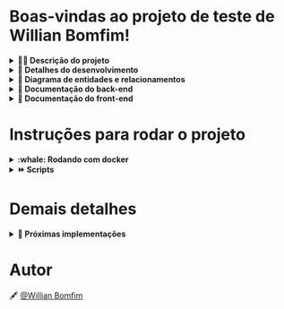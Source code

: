 # Boas-vindas ao projeto de teste de Willian Bomfim!

<details>
<summary><strong>👨‍💻 Descrição do projeto</strong></summary><br />

O projeto consiste em estruturar uma aplicação web fullstack, dockerizada, cujo objetivo seja possibilitar que usuários da NG consigam realizar transferências internas entre si.
</details>

<details>
<summary><strong>📝 Detalhes do desenvolvimento</strong></summary><br />

Nesse projeto foi utilizado **Node.js** com **Express** para o desenvolvimento da API, para o banco de dados foi utilizado o **PostgreSQL** junto com o ORM **Sequelize**, para criar hash de senha foi utilizado **bcrypt** e **JTW** para geração de tokens. No front-end foi utilizado **React.js** com **TypeScript** e **CSS** puro para estilização.

Requisitos desenvolvidos no back-end:
- Criados o endpoint GET `/users` para listar os usuários, o filtro trás um array com os usuários que podem receber um depósito;
- Criado o endpoint POST `/users` onde é possível realizar o cadastro de um usuário;
- Criado o endpoint POST `/login` onde é possível realizar o login de um usuário cadastrado no banco;
- Criado o endpoint GET `accounts/balance` onde é possível buscar o saldo do usuário logado;
- Criado o endpoint POST `/transactions` onde é possível realizar e cadastrar uma tranferência informando o nome do usuário de destino e o valor;
- Criado o endpoint GET `transactions` onde é possível buscar todas as transações que o usuário participou;
- Criado o endpoint GET `/transactions/cash-in` onde é possivel buscar todas as transações de crédito do usuário logado;
- Criaod o endpoint GET `/transactions/cash-out` onde é possível buscar todas as transações de débito do usuário logado;
- Criado o endpoint GET `/transactions/date` onde é possível buscar todas as transações de uma data especifica via query string;

Requisitos desenvolvidos no front-end:
- Criado uma tela de cadastro na rota `/registration` onde é possível realizar o cadastro informando nome e senha;
- Criado uma tela de login na rota `/login` onde é possível realizar o login de um usuário cadastrado;
- Criado uma tela home na rota `/home` onde é possível visualizar seu extrato, filtrar as transações por tipo e por data, também é possível visualizar seu saldo em tela e realizar transações para outros usuários cadastrados. O filtro por data também contempla a opção associar os filtro de tipo na mesma requisição.

Mais detalhes:
- Durante o desenvolvimento foram aplicadas regras de validações em todas as entradas, desde a contrução do banco onde já foi realizado o set dos tipos de dados e relacionamentos entre as entidades, na API todos os dados são verificados antes de qualquer transação e no front-end os dados também são validados antes de qualquer entrada.
</details>

<details>
<summary><strong>🎲 Diagrama de entidades e relacionamentos</strong></summary><br />

![digram](https://user-images.githubusercontent.com/95863726/203177211-44b28a84-ddcf-4eba-ba4f-2656b83afaa6.png)

### Tabelas

O banco terá três tabelas: 

- A tabela `Users`, com os atributos `id`, `username`, `password` e `accountId`;
- A tabela `Accounts` com os atributos `id` e `balance`;
- A tabela `transactions`, com os atributos `id`, `debitedAccountId`, `creditedAccountId`, `value` e `createdAt`;
</details>
  
<details>
<summary><strong>📖 Documentação do back-end</strong></summary>

### **Back-end:**
```bash
http://localhost:3001
```
### **DB:**
```bash
http://localhost:3002
```

<details>
<summary><strong>▶️ Rota para Login</strong></summary>

## `POST` /login

**Realiza o login de um usuário cadastrado no banco de dados**

O username e password devem ser enviados no `body` no seguinte formato:

```bash
{
	"username": "User1",
	"password": "senhaSecreta1"
}
```

Os retornos seguem os formatos abaixo:

- `Ok` - Retorna um objeto contendo username, account e o token JTW - Response status `200` (application/json):

```bash
{
	"username": "User1",
	"account": 1,
	"token": "/.../"
}
```

- `Bad Request` - Quando o usuário não está cadastrado no banco de dados - Response status `400` (application/json):

```bash
{ 
  "message": "Invalid username"
}
```

- `Bad Request` - Quando a senha do usuário não corresponde a senha cadastrada no banco - Response status `401` (application/json):

```bash
{ 
  "message": "Invalid password"
}
```
</details>

<details>
<summary><strong>▶️ Rotas para Users</strong></summary>

## `POST` /users

**Realiza o cadastro de um usuário no banco de dados**

O username e password devem ser enviados no `body` no seguinte formato:

```bash
{
	"username": "User1",
	"password": "senhaSecreta1"
}
```

Os retornos seguem os formatos abaixo:

- `Created` - Retorna um objeto com as informações do usuário criado e um token de autenticação - Response status `201` (application/json):

```bash
{
	"username": "User1",
	"account": 1,
	"token": "/.../"
}
```
  
- `Bad Request` - Retorna um erro quando o username possui menos de 3 caracteres - Response status `400` (application/json):

```bash
{
	"message": "username must be at least 3 characters long"
}
```
  
- `Conflict` - Retorna um erro quando o usuário ja está cadastrado no banco - Response status `409` (application/json):

```bash
{
	"message": "User already exists"
}
```
  
- `Bad Request` - Retorna um erro quando o password possui menos de 8 caracteres - Response status `400` (application/json):

```bash
{
	"message": "password must be at least 8 characters long"
}
```
  
- `Bad Request` - Retorna um erro quando o password não possui nenhuma letra maiúscula - Response status `400` (application/json):

```bash
{
	"message": "password must have at least one upper case letter"
}
```
  
- `Bad Request` - Retorna um erro quando o password não possui nenhum número - Response status `400` (application/json):

```bash
{
	"message": "password must have at least one numeric character"
}
```

## `GET` /users

**Lista todos os usuários cadastrados no banco, menos o que está fazendo a requisição**
  
O token de autenticação deve ser enviado nos headers da requisição

Os usuários possuem `id`, `username` e `accountId`.

Os retornos seguem os formatos abaixo:

- `Ok` - Retorna todos os usuários cadastrados - Response status `200` (application/json):

```bash
[
  {
    "id": 2,
    "username": "User2",
    "accountId": 2
  },
  {
    "id": 3,
    "username": "User3",
    "accountId": 3
  },
  /* ... */
]
```

- `Unauthorized` - Retorna uma mensagem de erro caso o token enviado na requisição seja inválido - Response status `401` (application/json):

```bash
{
	"message": "Invalid token"
}
```
</details>

<details>
<summary><strong>▶️ Rotas para Accounts</strong></summary>

## `GET` /accounts/balance

**Realiza a busca pelo saldo da conta do usuário que efetua a requisição**

O token de autenticação deve ser enviado nos headers da requisição

Os retornos seguem os formatos abaixo:

- `Ok` - Retorna um objeto com o saldo da conta - Response status `200` (application/json):

```bash
{
	"balance": "88.50"
}
```
  
- `Unauthorized` - Retorna uma mensagem de erro caso o token enviado na requisição seja inválido - Response status `401` (application/json):

```bash
{
	"message": "Invalid token"
}
```
</details>

<details>
<summary><strong>▶️ Rotas para Transactions</strong></summary>

## `POST` /transactions

**Realiza uma transferência entre contas, o usuário logado envia a requisição informando o nome do usuário que irá receber
  o montante e informa também o valor, dessa forma é realizada a operação de débito na conta do usuáirio logado e crédito na conta
  do usuário informado, após essa operação a transação é armazenada em uma tabela especifica**

O token de autenticação deve ser enviado nos headers da requisição
  
O usernameCredited e value devem ser enviados no `body` no seguinte formato:

```bash
{
	"usernameCredited": "User2",
	"value": 100.00
}
```

Os retornos seguem os formatos abaixo:

- `Created` - Retorna um objeto com as informações da transação realizada com sucesso - Response status `201` (application/json):

```bash
{
	"id": 47,
	"debitedAccountId": 1,
	"creditedAccountId": 2,
	"value": "0.01",
	"createdAt": "2022-11-22T05:19:32.684Z"
}
```

- `Unauthorized` - Retorna uma mensagem de erro caso o token enviado na requisição seja inválido - Response status `401` (application/json):

```bash
{
	"message": "Invalid token"
}
```
  
- `Not Found` - Retorna uma mensagem de erro caso o usuário de destino seja inexistente - Response status `404` (application/json):

```bash
{
	"message": "User not found"
}
```
  
- `Conflict` - Retorna uma mensagem de erro caso o valor informado seja menor ou igual a zero  - Response status `409` (application/json):

```bash
{
	"message": "The value cannot be less than or equal to zero"
}
```
  
- `Conflict` - Retorna uma mensagem de erro caso o usuário tente realizar uma transação na própria conta  - Response status `409` (application/json):

```bash
{
	"message": "Invalid credit account"
}
```
  
- `Conflict` - Retorna uma mensagem de erro caso o valor informado seja maior que o saldo que o usuário possui na conta  - Response status `409` (application/json):

```bash
{
	"message": "Insufficient account balance"
}
```
  
## `GET` /transactions

**Realiza uma busca por todas as transações que o usuário participou**

O token de autenticação deve ser enviado nos headers da requisição

Os retornos seguem os formatos abaixo:

- `Ok` - Retorna um array com todas as transações que o usuário participou - Response status `200` (application/json):

```bash
[
  {
		"id": 1,
		"debitedAccountId": 1,
		"creditedAccountId": 2,
		"value": "10.00",
		"createdAt": "2022-11-19T04:06:32.687Z"
	},
	{
		"id": 4,
		"debitedAccountId": 4,
		"creditedAccountId": 1,
		"value": "10.00",
		"createdAt": "2022-11-19T04:06:32.687Z"
	},
  /* ... */
]
```
  
- `Unauthorized` - Retorna uma mensagem de erro caso o token enviado na requisição seja inválido - Response status `401` (application/json):

```bash
{
	"message": "Invalid token"
}
```
  
## `GET` /transactions/cash-in

**Realiza uma busca por todas as transações que o usuário recebeu crédito**

O token de autenticação deve ser enviado nos headers da requisição

Os retornos seguem os formatos abaixo:

- `Ok` - Retorna um array com todas as transações crédito que o usuário participou - Response status `200` (application/json):

```bash
[
  {
		"id": 4,
		"debitedAccountId": 4,
		"creditedAccountId": 1,
		"value": "10.00",
		"createdAt": "2022-11-19T04:06:32.687Z"
	},
	{
		"id": 46,
		"debitedAccountId": 18,
		"creditedAccountId": 1,
		"value": "50.00",
		"createdAt": "2022-11-21T21:33:56.986Z"
	}
  /* ... */
]
```
  
- `Unauthorized` - Retorna uma mensagem de erro caso o token enviado na requisição seja inválido - Response status `401` (application/json):

```bash
{
	"message": "Invalid token"
}
```
  
## `GET` /transactions/cash-out

**Realiza uma busca por todas as transações que o usuário recebeu débito**

O token de autenticação deve ser enviado nos headers da requisição

Os retornos seguem os formatos abaixo:

- `Ok` - Retorna um array com todas as transações débito que o usuário participou - Response status `200` (application/json):

```bash
[
  {
		"id": 1,
		"debitedAccountId": 1,
		"creditedAccountId": 2,
		"value": "10.00",
		"createdAt": "2022-11-19T04:06:32.687Z"
	},
	{
		"id": 5,
		"debitedAccountId": 1,
		"creditedAccountId": 2,
		"value": "10.02",
		"createdAt": "2022-11-19T20:15:08.921Z"
	},
  /* ... */
]
```
  
- `Unauthorized` - Retorna uma mensagem de erro caso o token enviado na requisição seja inválido - Response status `401` (application/json):

```bash
{
	"message": "Invalid token"
}
```
  
## `GET` /transactions/date

**Realiza uma busca por todas as transações que o usuário participou em uma data especifica enviada via query string**

O token de autenticação deve ser enviado nos headers da requisição

Os retornos seguem os formatos abaixo:

- `Ok` - Retorna um array com todas as transações que o usuário participou - Response status `200` (application/json):

```bash
[
  {
		"id": 1,
		"debitedAccountId": 1,
		"creditedAccountId": 2,
		"value": "10.00",
		"createdAt": "2022-11-19T04:06:32.687Z"
	},
	{
		"id": 5,
		"debitedAccountId": 1,
		"creditedAccountId": 2,
		"value": "10.02",
		"createdAt": "2022-11-19T20:15:08.921Z"
	},
  /* ... */
]
```
  
- `Unauthorized` - Retorna uma mensagem de erro caso o token enviado na requisição seja inválido - Response status `401` (application/json):

```bash
{
	"message": "Invalid token"
}
```
</details>
</details>

<details>
<summary><strong>📖 Documentação do front-end</strong></summary>

### **Front-end:**
```bash
http://localhost:3000
```

<details>
<summary><strong>▶️ Diretório pages</strong></summary>

## `Registration` /registration

**Neste diretório possui os arquivos relacionados a página de cadastro de um usuário**

A página possui toda a estrutura para efetuar o cadastro de um usuário. Para as entradas de dados foram implementadas verificações
a fim de impossibilitar a entrada de dados inválidos para a requisição. As validações contemplam verificar se o username possui 3 ou mais caracteres, 
verifica se a senha é maior ou igual a 8 caracteres, onde é necessário possuir ao menos uma letra maiúscula e um número. Assim que o cadastro é realizado o usuário é encaminhado para a página home na rota /home.

## `Login` /login

**Neste diretório possui os arquivos relacionados a página de login do usuário**
	
A página possui toda a estrutura para efetuar o login de um usuário. Similarmente a página de registro possui validações para a entrada de dados, 
no entanto, não há como garantir sucesso na requição pelo fato de que os dados serão verificados no banco de dados. Se o login for realizado com sucesso o usuário é encaminhado para a página home na rota /home.
	
## `Home` /home

**Neste diretório possui os arquivos relacionados a página principal da aplicação**
	
Nesta página é possivel visualizar o saldo do usuário e suas transações, possui também botões para realizar filtros nas transações tais como, filtrar por crédito e débito, há também a possibilidade de filtrar por uma data especifica, quando solicitado esse filtro é exibido um modal onde o usuário pode optar por retornar as transações de uma determinada data filtrada também pelo tipo crédito e débito, possui um botão para realizar transações, ao selecionar a opção de tranferir é exibido um modal onde o usuário seleciona o destinatário, informa o valor da transação e confirma.
</details>
	
<details>
<summary><strong>▶️ Diretório components</strong></summary>

## `Header`

**Neste diretório possui os arquivos realacionados ao componente Header**

O componente consiste em um header que é renderizado na página home, o componente é responsavel por exibir uma saldação ao usuário, exibir tambem o número da conta e o saldo. O nome e a conta possui lógica no proprio componente para processar, já o saldo é recebido via props da página home, e por fim o header possui um botão de sair que efetua o logout do usuário.
	
## `Modal`

**Neste diretório possui os arquivos realacionados ao componente Modal**
	
Esse componete é um modal utilizado na página home para exibir alguns componente durante um filtro de transações ou a realização de uma tranferência. Ele recebe por props 3 parametros, o primeiro é o componente que será exibido no seu body, o segundo é o estado de sua exibição e o terceiro é a função que realiza o set do estado para ele deixar de ser exibido em tela.
	
## `StatementTable`

**Neste diretório possui os arquivos realacionados ao componente StatementTable**
	
Esse componente é uma tabela utilizada na página home para exibir as informações sobre as tansações do usuário, ele recebe um array com as transações por props e renderiza essas informações em uma tabela.
	
## `FilterByDate`

**Neste diretório possui os arquivos realacionados ao componente FilterByDate**	
	
Esse componente é exibido na tela de home pelo componente modal, nele possui a lógica para obter as transações filtradas por uma data especifica e também associar demais filtro como o de débito e crédito. Esse componente recebe como props a função de setState da página home, assim que os valores filtados são obtido ele realiza um state lifiting provendo a informação para os demais componetes da página home.
	
## `DoTransfer`

**Neste diretório possui os arquivos realacionados ao componente DoTransfer**
	
Esse componente é exibido na tela de home pelo componente modal, nele possui a lógica responsável por realizar uma tranferência, ele recebe por props duas funções, uma que da a ele a opção de alterar o valor que do estado destinado a sua exibição e outra que chama uma atualização das informações assim que uma tranferência é realizada.
</details>
	
<details>
<summary><strong>▶️ Diretório helpers</strong></summary>

## `handleRequests`

**Esse arquivo possui todas as funções relacionadas as requisições realizadas em toda a aplicação**

Neste arquivo foram contruídas funções genéricas que realizam requisições a API utilizando o axios como base.

## `handleStorage`

**Esse arquivo possui as funções que lidam com o armazenamento de informações no localStorage**
	
Similar ao hadleRequests esse arquivo possui funções genericas que são providas para toda aplicação para manipular dados que tenham a necessidade de ser persistido no localStorage.
</details>	
</details>

# Instruções para rodar o projeto

<details>
<summary><strong>:whale: Rodando com docker</strong></summary><br />

Abra o projeto na raiz onde se encontra o arquivo docker-compose.yml

Rode os serviços `node` e `db`:

```bash
  docker-compose up -d
```

- Lembre-se de verificar se não há outra aplicação rodando nas portas 3000, 3001 e 3002, caso tenha será necessário parar os serviços antes de subir os containers.
- Esses serviços irão inicializar 3 containers chamados de `NG_frontend-app`, `NG_backend-app` e `NG_db`;
- A partir daqui você pode rodar os containers `NG_frontend-app` e `NG_backend-app` via CLI ou abri-los no VS Code.

## Para o back-end:
Acesse o terminal interativo do container criado pelo compose:

```bash
  docker exec -it NG_backend-app sh
```

Instale as dependências dentro do container:

```bash
  npm install
```

Execute o script para criar e iniciar o banco de dados:
- Esse script faz o build para compilação do código typescript, após é realizado um drop no banco caso ele exista, na sequência ele cria o banco, executa as migrations e por ultimo executa as seeders para termos dados iniciais no banco de desenvolvimento.
- **:warning: Atenção:** Esse script só deve ser executado para estabelecer o banco de desenvolvimento inicialmente, caso contrário ele apagara toda a informação existente. 

```bash
  npm run db:reset
```

Inicie o servidor em modo de desenvolvimento:
- Apartir desse comando todos os endpoints estarão disponíveis em `localhost:3001`

```sh
  npm run dev
```
	
**:warning: Atenção:** Todos os comandos disponíveis no `package.json` devem ser executados dentro do container, ou seja, no terminal que aparece após a execução do comando `docker exec` citado acima. 

## Para o front-end:
Acesse o terminal interativo do container criado pelo compose:

```sh
  docker exec -it NG_frontend-app sh
```

Instale as dependências dentro do container:

```sh
  npm install
```

Inicie a aplicação:
- Apartir desse comando basta acessar `localhost:3000` em um navegador de sua preferência.

```sh
  npm start
```
</details>

<details>
<summary><strong>⏩️ Scripts</strong></summary><br />

Criar o banco de dados, gerar as tabelas e popular o banco:

```sh
  npm run db:reset
```

Executar o servidor node em modo de desenvolvimento:

```sh
  npm run dev
```
	
Executar os testes no back-end:

```sh
  npm test
```
	
Executar os testes com o log de cobertura:

```sh
  npm run test:coverage
```
</details>

# Demais detalhes
<details>
<summary><strong>🚀 Próximas implementações</strong></summary><br />

- Implementar testes para cobrir 100% da aplicação, tanto no front-end quanto no back-end.
- implementar o JTW no react para podermos utilizar o payload de forma mais otimizada no front-end. 
</details>

# Autor

🖋️ [@Willian Bomfim](https://www.linkedin.com/in/willianbomfim/)
